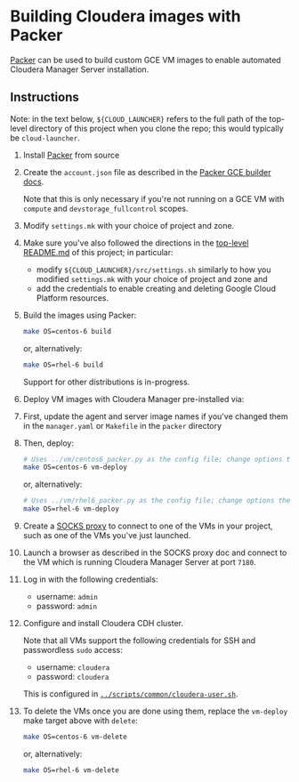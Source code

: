 Building Cloudera images with Packer
====================================

[Packer](http://packer.io) can be used to build custom GCE VM images
to enable automated Cloudera Manager Server installation.

Instructions
------------

Note: in the text below, `${CLOUD_LAUNCHER}` refers to the full path of the
top-level directory of this project when you clone the repo; this would
typically be `cloud-launcher`.

1. Install [Packer](https://github.com/mitchellh/packer) from source

1. Create the `account.json` file as described in the
   [Packer GCE builder docs](https://www.packer.io/docs/builders/googlecompute.html).

   Note that this is only necessary if you're not running on a GCE VM with
   `compute` and `devstorage_fullcontrol` scopes.

1. Modify `settings.mk` with your choice of project and zone.

1. Make sure you've also followed the directions in the
   [top-level README.md](../../../../../README.md) of this project;
   in particular:

   * modify `${CLOUD_LAUNCHER}/src/settings.sh` similarly to how you
     modified `settings.mk` with your choice of project and zone and
   * add the credentials to enable creating and deleting Google Cloud Platform
     resources.

1. Build the images using Packer:

   ```bash
   make OS=centos-6 build
   ```

   or, alternatively:

   ```bash
   make OS=rhel-6 build
   ```

   Support for other distributions is in-progress.

1. Deploy VM images with Cloudera Manager pre-installed via:

  1. First, update the agent and server image names if you've changed them in
     the `manager.yaml` or `Makefile` in the `packer` directory

  1. Then, deploy:

     ```bash
     # Uses ../vm/centos6_packer.py as the config file; change options there.
     make OS=centos-6 vm-deploy
     ```

     or, alternatively:

     ```bash
     # Uses ../vm/rhel6_packer.py as the config file; change options there.
     make OS=rhel-6 vm-deploy
     ```

1. Create a [SOCKS proxy](../../../../../scripts/util/socks-proxy.md) to connect
   to one of the VMs in your project, such as one of the VMs you've just
   launched.

1. Launch a browser as described in the SOCKS proxy doc and connect to the VM
   which is running Cloudera Manager Server at port `7180`.

1. Log in with the following credentials:

   * username: `admin`
   * password: `admin`

1. Configure and install Cloudera CDH cluster.

   Note that all VMs support the following credentials for SSH and passwordless
   `sudo` access:

   * username: `cloudera`
   * password: `cloudera`

   This is configured in
   [`../scripts/common/cloudera-user.sh`](../scripts/common/cloudera-user.sh).

1. To delete the VMs once you are done using them, replace the `vm-deploy`
   make target above with `delete`:

   ```bash
   make OS=centos-6 vm-delete
   ```

   or, alternatively:

   ```bash
   make OS=rhel-6 vm-delete
   ```

